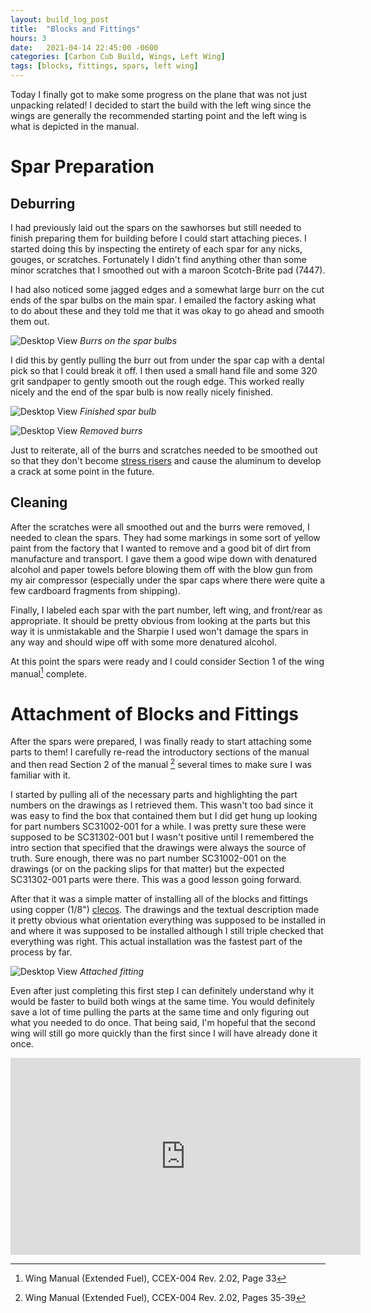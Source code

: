 ```yaml
---
layout: build_log_post
title:  "Blocks and Fittings"
hours: 3
date:   2021-04-14 22:45:00 -0600
categories: [Carbon Cub Build, Wings, Left Wing]
tags: [blocks, fittings, spars, left wing]
---
```

Today I finally got to make some progress on the plane that was not just unpacking related! I decided to start the build with the left wing since the wings are generally the recommended starting point and the left wing is what is depicted in the manual.

# Spar Preparation

## Deburring

I had previously laid out the spars on the sawhorses but still needed to finish preparing them for building before I could start attaching pieces. I started doing this by inspecting the entirety of each spar for any nicks, gouges, or scratches. Fortunately I didn't find anything other than some minor scratches that I smoothed out with a maroon Scotch-Brite pad (7447).

I had also noticed some jagged edges and a somewhat large burr on the cut ends of the spar bulbs on the main spar. I emailed the factory asking what to do about these and they told me that it was okay to go ahead and smooth them out.

![Desktop View](/assets/img/posts/2021/2021-04-14-left-blocks-and-fittings/spar_bulb_before.png)
_Burrs on the spar bulbs_

I did this by gently pulling the burr out from under the spar cap with a dental pick so that I could break it off. I then used a small hand file and some 320 grit sandpaper to gently smooth out the rough edge. This worked really nicely and the end of the spar bulb is now really nicely finished.

![Desktop View](/assets/img/posts/2021/2021-04-14-left-blocks-and-fittings/finished_spar_bulb.png)
_Finished spar bulb_

![Desktop View](/assets/img/posts/2021/2021-04-14-left-blocks-and-fittings/removed_burrs.png)
_Removed burrs_

Just to reiterate, all of the burrs and scratches needed to be smoothed out so that they don't become [stress risers](https://en.wikipedia.org/wiki/Stress_concentration) and cause the aluminum to develop a crack at some point in the future.

## Cleaning

After the scratches were all smoothed out and the burrs were removed, I needed to clean the spars. They had some markings in some sort of yellow paint from the factory that I wanted to remove and a good bit of dirt from manufacture and transport. I gave them a good wipe down with denatured alcohol and paper towels before blowing them off with the blow gun from my air compressor (especially under the spar caps where there were quite a few cardboard fragments from shipping).

Finally, I labeled each spar with the part number, left wing, and front/rear as appropriate. It should be pretty obvious from looking at the parts but this way it is unmistakable and the Sharpie I used won't damage the spars in any way and should wipe off with some more denatured alcohol.

At this point the spars were ready and I could consider Section 1 of the wing manual[^section-1-ref] complete.

# Attachment of Blocks and Fittings

After the spars were prepared, I was finally ready to start attaching some parts to them! I carefully re-read the introductory sections of the manual and then read Section 2 of the manual [^section-2-ref] several times to make sure I was familiar with it.

I started by pulling all of the necessary parts and highlighting the part numbers on the drawings as I retrieved them. This wasn't too bad since it was easy to find the box that contained them but I did get hung up looking for part numbers SC31002-001 for a while. I was pretty sure these were supposed to be SC31302-001 but I wasn't positive until I remembered the intro section that specified that the drawings were always the source of truth. Sure enough, there was no part number SC31002-001 on the drawings (or on the packing slips for that matter) but the expected SC31302-001 parts were there. This was a good lesson going forward.

After that it was a simple matter of installing all of the blocks and fittings using copper (1/8") [clecos](https://en.wikipedia.org/wiki/Cleco_(fastener)). The drawings and the textual description made it pretty obvious what orientation everything was supposed to be installed in and where it was supposed to be installed although I still triple checked that everything was right. This actual installation was the fastest part of the process by far.

![Desktop View](/assets/img/posts/2021/2021-04-14-left-blocks-and-fittings/attached_fitting.png)
_Attached fitting_

Even after just completing this first step I can definitely understand why it would be faster to build both wings at the same time. You would definitely save a lot of time pulling the parts at the same time and only figuring out what you needed to do once. That being said, I'm hopeful that the second wing will still go more quickly than the first since I will have already done it once.

<iframe width="560" height="315" src="https://www.youtube.com/embed/opm75pq-Uh8" title="YouTube video player" frameborder="0" allow="accelerometer; autoplay; clipboard-write; encrypted-media; gyroscope; picture-in-picture" allowfullscreen></iframe>

[^section-1-ref]: Wing Manual (Extended Fuel), CCEX-004 Rev. 2.02, Page 33
[^section-2-ref]: Wing Manual (Extended Fuel), CCEX-004 Rev. 2.02, Pages 35-39